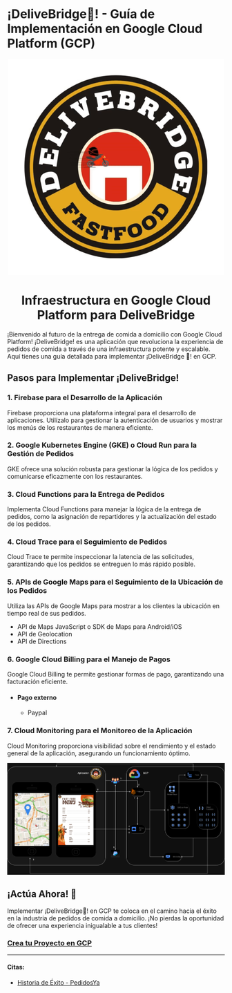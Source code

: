 # ¡DeliveBridge🛵! - Guía de Implementación en Google Cloud Platform (GCP)

<div align="center">
  <img src="img/logogif.gif" alt="Delivebridge Logo">
  <h1>Infraestructura en Google Cloud Platform para DeliveBridge</h1>
</div>


¡Bienvenido al futuro de la entrega de comida a domicilio con Google Cloud Platform! ¡DeliveBridge! es una aplicación que revoluciona la experiencia de pedidos de comida a través de una infraestructura potente y escalable. Aquí tienes una guía detallada para implementar ¡DeliveBridge 🛵! en GCP.

## Pasos para Implementar ¡DeliveBridge!

### 1. Firebase para el Desarrollo de la Aplicación
Firebase proporciona una plataforma integral para el desarrollo de aplicaciones. Utilízalo para gestionar la autenticación de usuarios y mostrar los menús de los restaurantes de manera eficiente.

### 2. Google Kubernetes Engine (GKE) o Cloud Run para la Gestión de Pedidos
GKE ofrece una solución robusta para gestionar la lógica de los pedidos y comunicarse eficazmente con los restaurantes.

### 3. Cloud Functions para la Entrega de Pedidos
Implementa Cloud Functions para manejar la lógica de la entrega de pedidos, como la asignación de repartidores y la actualización del estado de los pedidos.

### 4. Cloud Trace para el Seguimiento de Pedidos
Cloud Trace te permite inspeccionar la latencia de las solicitudes, garantizando que los pedidos se entreguen lo más rápido posible.

### 5. APIs de Google Maps para el Seguimiento de la Ubicación de los Pedidos
Utiliza las APIs de Google Maps para mostrar a los clientes la ubicación en tiempo real de sus pedidos.

* API de Maps JavaScript o SDK de Maps para Android/iOS
* API de Geolocation
* API de Directions

### 6. Google Cloud Billing para el Manejo de Pagos
Google Cloud Billing te permite gestionar formas de pago, garantizando una facturación eficiente.

* #### Pago externo
    * Paypal 

### 7. Cloud Monitoring para el Monitoreo de la Aplicación
Cloud Monitoring proporciona visibilidad sobre el rendimiento y el estado general de la aplicación, asegurando un funcionamiento óptimo.

![Delivebridge](img/1234.png)

## ¡Actúa Ahora! 🚀

Implementar ¡DeliveBridge🛵! en GCP te coloca en el camino hacia el éxito en la industria de pedidos de comida a domicilio. ¡No pierdas la oportunidad de ofrecer una experiencia inigualable a tus clientes!

### [Crea tu Proyecto en GCP](https://console.cloud.google.com/?hl=es)

---

#### Citas:

* [Historia de Éxito - PedidosYa](https://cloud.google.com/customers/pedidosya?hl=es-419)


